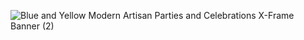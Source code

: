 ![Blue and Yellow Modern Artisan Parties and Celebrations X-Frame Banner (2)](https://github.com/blooroot/blooroot/assets/153166342/f554056a-c990-4ac0-9011-68d306721620)
